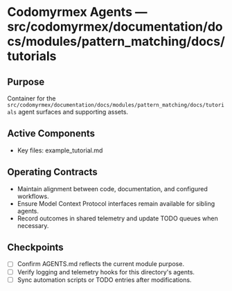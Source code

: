 # Codomyrmex Agents — src/codomyrmex/documentation/docs/modules/pattern_matching/docs/tutorials

## Purpose
Container for the `src/codomyrmex/documentation/docs/modules/pattern_matching/docs/tutorials` agent surfaces and supporting assets.

## Active Components
- Key files: example_tutorial.md

## Operating Contracts
- Maintain alignment between code, documentation, and configured workflows.
- Ensure Model Context Protocol interfaces remain available for sibling agents.
- Record outcomes in shared telemetry and update TODO queues when necessary.

## Checkpoints
- [ ] Confirm AGENTS.md reflects the current module purpose.
- [ ] Verify logging and telemetry hooks for this directory's agents.
- [ ] Sync automation scripts or TODO entries after modifications.
